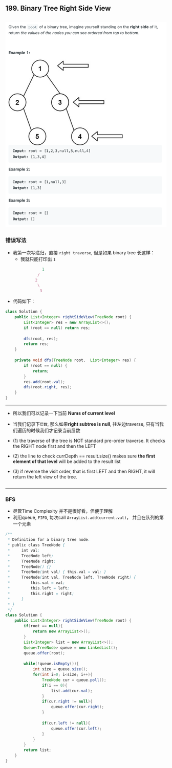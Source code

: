 ## 199. Binary Tree Right Side View
![](img/2022-12-29-10-39-32.png)
---

### 错误写法

- 我第一次写递归，直接 `right traverse`, 但是如果 binary tree 长这样：
  - 我就只能打印出 `1`

```ruby
                1
              /
             2
              \
               3 
```

- 代码如下：

```java
class Solution {
    public List<Integer> rightSideView(TreeNode root) {
        List<Integer> res = new ArrayList<>();
        if (root == null) return res;
        
        dfs(root, res);
        return res;
    }
    
    private void dfs(TreeNode root,  List<Integer> res) {
        if (root == null) {
            return;
        }   
        res.add(root.val);
        dfs(root.right, res);
    }
}
```
---

- 所以我们可以记录一下当前 **Nums of current level** 
- 当我们记录下`层数`, 那么如果**right subtree is null**, 往左边traverse, 
  只有当我们遍历的时候我们才记录当前层数

- (1) the traverse of the tree is NOT standard pre-order traverse. It checks the RIGHT node first and then the LEFT
- (2) the line to check currDepth == result.size() makes sure **the first element of that level** will be added to 
  the result list
- (3) if reverse the visit order, that is first LEFT and then RIGHT, it will return the left view of the tree.

```java

```

---
### BFS

- 尽管Time Complexity 并不是很好看，但便于理解
- 利用queue, `FIFO`, 每次call `ArrayList.add(current.val)`， 并且在队列的第一个元素

```java
/**
 * Definition for a binary tree node.
 * public class TreeNode {
 *     int val;
 *     TreeNode left;
 *     TreeNode right;
 *     TreeNode() {}
 *     TreeNode(int val) { this.val = val; }
 *     TreeNode(int val, TreeNode left, TreeNode right) {
 *         this.val = val;
 *         this.left = left;
 *         this.right = right;
 *     }
 * }
 */
class Solution {
    public List<Integer> rightSideView(TreeNode root) {
        if(root == null){
            return new ArrayList<>();
        }
        List<Integer> list = new ArrayList<>();
        Queue<TreeNode> queue = new LinkedList();
        queue.offer(root);
        
        while(!queue.isEmpty()){
            int size = queue.size();
            for(int i=0; i<size; i++){
                TreeNode cur = queue.poll();
                if(i == 0){
                    list.add(cur.val);
                }
                if(cur.right != null){
                    queue.offer(cur.right);
                }
                
                if(cur.left != null){
                    queue.offer(cur.left);
                }
            }
        }
        return list;
    }
}
```